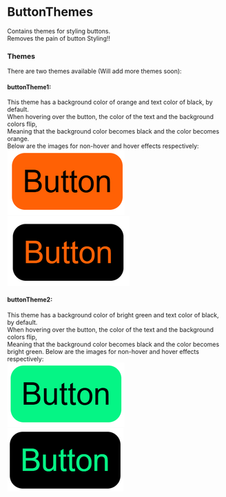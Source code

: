 # ButtonThemes
Contains themes for styling buttons.    
Removes the pain of button Styling!!


### Themes     
There are two themes available (Will add more themes soon):

#### buttonTheme1:
This theme has a background color of orange and text color of black, by default.    
When hovering over the button, the color of the text and the background colors flip,                                        
Meaning that the background color becomes black and the color becomes orange.                                 
Below are the images for non-hover and hover effects respectively:    
![Image cannot be displayed](demopic1.png)     
![Image cannot be displayed](demopic2.png)                                                                         
                                          
#### buttonTheme2:                                                                                 
This theme has a background color of bright green and text color of black, by default.                
When hovering over the button, the color of the text and the background colors flip,                                                
Meaning that the background color becomes black and the color becomes bright green.
Below are the images for non-hover and hover effects respectively:   
![Image cannot be displayed](demopic3.png)     
![Image cannot be displayed](demopic4.png)                                                                         
